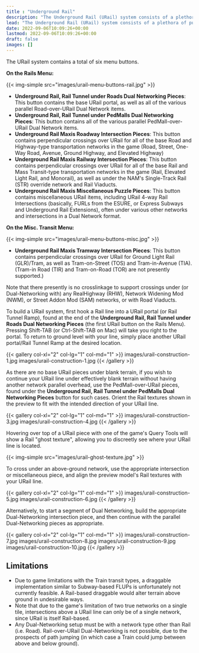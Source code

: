 ```yaml
---
title : "Underground Rail"
description: "The Underground Rail (URail) system consists of a plethora of puzzle pieces, designed to allow the Rail network and its two transit types, Passenger Trains and Freight Trains, to travel below ground, as well as below other networks with Dual-Networking capabilities."
lead: "The Underground Rail (URail) system consists of a plethora of puzzle pieces, designed to allow the Rail network and its two transit types, Passenger Trains and Freight Trains, to travel below ground, as well as below other networks with Dual-Networking capabilities."
date: 2022-09-06T10:09:26+00:00
lastmod: 2022-09-06T10:09:26+00:00
draft: false
images: []
---
```


The URail system contains a total of six menu buttons.

**On the Rails Menu:**

{{< img-simple src="images/urail-menu-buttons-rail.jpg" >}}
* **Underground Rail, Rail Tunnel under Roads Dual Networking Pieces**: This button contains the base URail portal, as well as all of the various parallel Road-over-URail Dual Network items.
* **Underground Rail, Rail Tunnel under PedMalls Dual Networking Pieces**: This button contains all of the various parallel PedMall-over-URail Dual Network items.
* **Underground Rail Maxis Roadway Intersection Pieces**: This button contains perpendicular crossings over URail for all of the base Road and Highway-type transportation networks in the game (Road, Street, One-Way Road, Avenue, Ground Highway, and Elevated Highway)
* **Underground Rail Maxis Railway Intersection Pieces**: This button contains perpendicular crossings over URail for all of the base Rail and Mass Transit-type transportation networks in the game (Rail, Elevated Light Rail, and Monorail), as well as under the NAM's Single-Track Rail (STR) override network and Rail Viaducts.
* **Underground Rail Maxis Miscellaneous Puzzle Pieces**: This button contains miscellaneous URail items, including URail 4-way Rail Intersections (basically, FURLs from the ESURE, or Express Subways and Underground Rail Extensions), often under various other networks and intersections in a Dual Network format.

**On the Misc. Transit Menu:**

{{< img-simple src="images/urail-menu-buttons-misc.jpg" >}}
* **Underground Rail Maxis Tramway Intersection Pieces**: This button contains perpendicular crossings over URail for Ground Light Rail (GLR)/Tram, as well as Tram-on-Street (TOS) and Tram-in-Avenue (TIA). (Tram-in Road (TIR) and Tram-on-Road (TOR) are not presently supported.)

Note that there presently is no crosslinkage to support crossings under (or Dual-Networking with) any RealHighway (RHW), Network Widening Mod (NWM), or Street Addon Mod (SAM) networks, or with Road Viaducts.

To build a URail system, first hook a Rail line into a URail portal (or Rail Tunnel Ramp), found at the end of the **Underground Rail, Rail Tunnel under Roads Dual Networking Pieces** (the first URail button on the Rails Menu). Pressing Shift-TAB (or Ctrl-Shift-TAB on Mac) will take you right to the portal. To return to ground level with your line, simply place another URail portal/Rail Tunnel Ramp at the desired location.

{{< gallery col-xl="2" col-lg="1" col-md="1" >}}
images/urail-construction-1.jpg
images/urail-construction-1.jpg
{{< /gallery >}}

As there are no base URail pieces under blank terrain, if you wish to continue your URail line under effectively blank terrain without having another network parallel overhead, use the PedMall-over-URail pieces, found under the **Underground Rail, Rail Tunnel under PedMalls Dual Networking Pieces** button for such cases. Orient the Rail textures shown in the preview to fit with the intended direction of your URail line.

{{< gallery col-xl="2" col-lg="1" col-md="1" >}}
images/urail-construction-3.jpg
images/urail-construction-4.jpg
{{< /gallery >}}

Hovering over top of a URail piece with one of the game's Query Tools will show a Rail "ghost texture", allowing you to discreetly see where your URail line is located.

{{< img-simple src="images/urail-ghost-texture.jpg" >}}

To cross under an above-ground network, use the appropriate intersection or miscellaneous piece, and align the preview model's Rail textures with your URail line.

{{< gallery col-xl="2" col-lg="1" col-md="1" >}}
images/urail-construction-5.jpg
images/urail-construction-6.jpg
{{< /gallery >}}

Alternatively, to start a segment of Dual Networking, build the appropriate Dual-Networking intersection piece, and then continue with the parallel Dual-Networking pieces as appropriate.

{{< gallery col-xl="2" col-lg="1" col-md="1" >}}
images/urail-construction-7.jpg
images/urail-construction-8.jpg
images/urail-construction-9.jpg
images/urail-construction-10.jpg
{{< /gallery >}}

## Limitations

* Due to game limitations with the Train transit types, a draggable implementation similar to Subway-based FLUPs is unfortunately not currently feasible. A Rail-based draggable would alter terrain above ground in undesirable ways.
* Note that due to the game's limitation of two true networks on a single tile, intersections above a URail line can only be of a single network, since URail is itself Rail-based.
* Any Dual-Networking setup must be with a network type other than Rail (i.e. Road). Rail-over-URail Dual-Networking is not possible, due to the prospects of path jumping (in which case a Train could jump between above and below ground).
